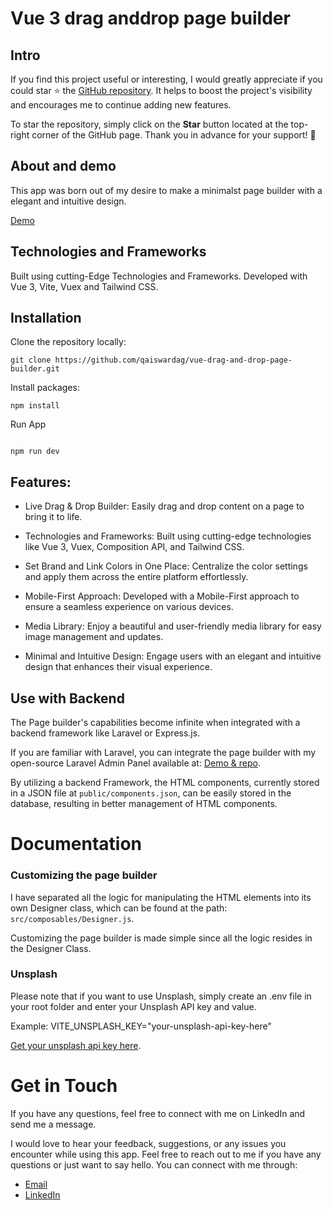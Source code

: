 # Vue 3 drag anddrop page builder

## Intro

If you find this project useful or interesting, I would greatly appreciate if you could star ⭐ the [GitHub repository](https://github.com/qaiswardag/vue-drag-and-drop-page-builder). It helps to boost the project's visibility and encourages me to continue adding new features.

To star the repository, simply click on the **Star** button located at the top-right corner of the GitHub page. Thank you in advance for your support! 🙌

## About and demo

This app was born out of my desire to make a minimalst page builder with a elegant and intuitive design.

[Demo](https://www.designer.myissue.io)

## Technologies and Frameworks

Built using cutting-Edge Technologies and Frameworks.
Developed with Vue 3, Vite, Vuex and Tailwind CSS.

## Installation

Clone the repository locally:

```
git clone https://github.com/qaiswardag/vue-drag-and-drop-page-builder.git

```

Install packages:

```
npm install

```

Run App

```

npm run dev
```

## Features:

- Live Drag & Drop Builder: Easily drag and drop content on a page to bring it to life.

- Technologies and Frameworks: Built using cutting-edge technologies like Vue 3, Vuex, Composition API, and Tailwind CSS.

- Set Brand and Link Colors in One Place: Centralize the color settings and apply them across the entire platform effortlessly.

- Mobile-First Approach: Developed with a Mobile-First approach to ensure a seamless experience on various devices.

- Media Library: Enjoy a beautiful and user-friendly media library for easy image management and updates.

- Minimal and Intuitive Design: Engage users with an elegant and intuitive design that enhances their visual experience.

## Use with Backend

The Page builder's capabilities become infinite when integrated with a backend framework like Laravel or Express.js.

If you are familiar with Laravel, you can integrate the page builder with my open-source Laravel Admin Panel available at:
[Demo & repo](https://github.com/qaiswardag/myissue-admin).

By utilizing a backend Framework, the HTML components, currently stored in a JSON file at `public/components.json`, can be easily stored in the database, resulting in better management of HTML components.

# Documentation

### Customizing the page builder

I have separated all the logic for manipulating the HTML elements into its own Designer class, which can be found at the path: `src/composables/Designer.js`.

Customizing the page builder is made simple since all the logic resides in the Designer Class.

### Unsplash

Please note that if you want to use Unsplash, simply create an .env file in your root folder and enter your Unsplash API key and value.

Example: VITE_UNSPLASH_KEY="your-unsplash-api-key-here"

[Get your unsplash api key here](https://unsplash.com/developers).

# Get in Touch

If you have any questions, feel free to connect with me on LinkedIn and send me a message.

I would love to hear your feedback, suggestions, or any issues you encounter while using this app. Feel free to reach out to me if you have any questions or just want to say hello. You can connect with me through:

- [Email](mailto:qais.wardag@outlook.com)
- [LinkedIn](https://www.linkedin.com/in/qaiswardag)
